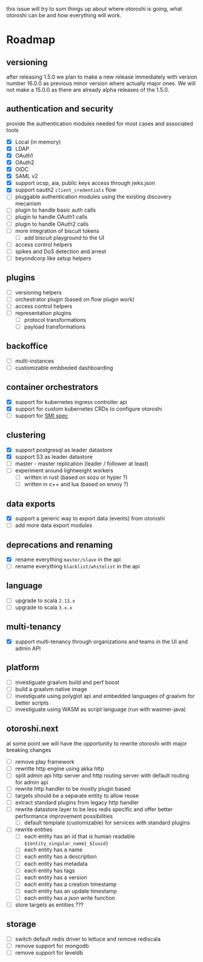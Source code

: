 this issue will try to sum things up about where otoroshi is going, what otoroshi can be and how everything will work.

# Roadmap

## versioning

after releasing 1.5.0 we plan to make a new release immediately with version number 16.0.0 as previous minor version where actually major ones. We will not make a 15.0.0 as there are already alpha releases of the 1.5.0.

## authentication and security

provide the authentication modules needed for most cases and associated tools 

- [x] Local (in memory)
- [x] LDAP
- [x] OAuth1
- [x] OAuth2
- [x] OIDC
- [x] SAML v2
- [x] support ocsp, aia, public keys access through jwks.json
- [x] support oauth2 `client_credentials` flow
- [ ] pluggable authentication modules using the existing discovery mecanism
- [ ] plugin to handle basic auth calls
- [ ] plugin to handle OAuth1 calls
- [ ] plugin to handle OAuth2 calls
- [ ] more integration of biscuit tokens
  - [ ] add biscuit playground to the UI
- [ ] access control helpers
- [ ] spikes and DoS detection and arrest
- [ ] beyondcorp like setup helpers

## plugins

- [ ] versioning helpers
- [ ] orchestrator plugin (based on flow plugin work)
- [ ] access control helpers
- [ ] representation plugins
  - [ ] protocol transformations
  - [ ] payload transformations

## backoffice

- [ ] multi-instances
- [ ] customizable embbeded dashboarding

## container orchestrators

- [x] support for kubernetes ingress controller api
- [x] support for custom kubernetes CRDs to configure otoroshi
- [ ] support for [SMI spec](https://smi-spec.io/)

## clustering

- [x] support postgresql as leader datastore
- [x] support S3 as leader datastore
- [ ] master - master replication (leader / follower at least)
- [ ] experiment around lightweight workers
  - [ ] written in rust (based on sozu or hyper ?)
  - [ ] written in c++ and lua (based on envoy ?)

## data exports

- [x] support a generic way to export data (events) from otoroshi
- [ ] add more data export modules

## deprecations and renaming

- [x] rename everything `master/slave` in the api
- [ ] rename everything `blacklist/whitelist` in the api

## language

- [ ] upgrade to scala `2.13.x`
- [ ] upgrade to scala `3.x.x`

## multi-tenancy

- [x] support multi-tenancy through organizations and teams in the UI and admin API

## platform

- [ ] investiguate graalvm build and perf boost
- [ ] build a graalvm native image
- [ ] investiguate using polyglot api and embedded languages of graalvm for better scripts
- [ ] investiguate using WASM as script language (run with wasmer-java)

## otoroshi.next

at some point we will have the opportunity to rewrite otoroshi with major breaking changes

- [ ] remove play framework
- [ ] rewritte http engine using akka http
- [ ] split admin api http server and http routing server with default routing for admin api
- [ ] rewrite http handler to be mostly plugin based
- [ ] targets should be a separate entity to allow reuse
- [ ] extract standard plugins from legacy http handler
- [ ] rewrite datastore layer to be less redis specific and offer better performance improvement possibilities
  - [ ] default template (customizable) for services with standard plugins
- [ ] rewrite entities
  - [ ] each entity has an id that is human readable `${entity_singular_name}_${uuid}`
  - [ ] each entity has a name
  - [ ] each entity has a description
  - [ ] each entity has metadata
  - [ ] each entity has tags
  - [ ] each entity has a version
  - [ ] each entity has a creation timestamp
  - [ ] each entity has an update timestamp
  - [ ] each entity has a json write function
- [ ] store targets as entities ??? 

## storage

- [ ] switch default redis driver to lettuce and remove rediscala
- [ ] remove support for mongodb
- [ ] remove support for leveldb
